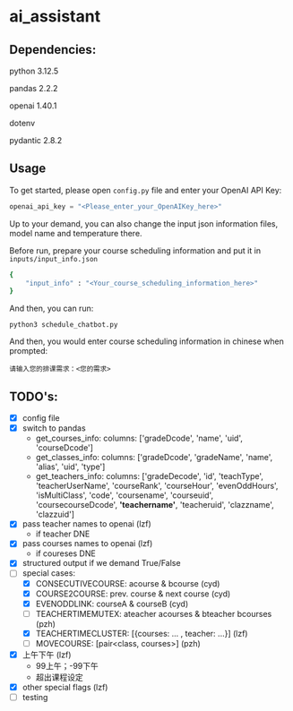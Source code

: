 # ai_assistant

## Dependencies:

python 3.12.5

pandas  2.2.2

openai 1.40.1

dotenv 

pydantic 2.8.2

## Usage

To get started, please open `config.py` file and enter your OpenAI API Key:
```python
openai_api_key = "<Please_enter_your_OpenAIKey_here>"
```
Up to your demand, you can also change the input json information files, model name and temperature there.

Before run, prepare your course scheduling information and put it in `inputs/input_info.json`
```bash
{
    "input_info" : "<Your_course_scheduling_information_here>"
}
```

And then, you can run:
```
python3 schedule_chatbot.py
```

And then, you would enter course scheduling information in chinese when prompted:
```
请输入您的排课需求：<您的需求>

```

## TODO's:
- [x] config file
- [x] switch to pandas
  - get_courses_info: columns: ['gradeDcode', 'name', 'uid', 'courseDcode']
  - get_classes_info: columns: ['gradeDcode', 'gradeName', 'name', 'alias', 'uid', 'type']
  - get_teachers_info: columns: ['gradeDecode', 'id', 'teachType', 'teacherUserName', 'courseRank',
       'courseHour', 'evenOddHours', 'isMultiClass', 'code', 'coursename',
       'courseuid', 'coursecourseDcode', **'teachername'**, 'teacheruid',
       'clazzname', 'clazzuid']
- [x] pass teacher names to openai (lzf)
  - if teacher DNE
- [x] pass courses names to openai (lzf)
  - if coureses DNE
- [x] structured output if we demand True/False
- [ ] special cases:
  - [x] CONSECUTIVECOURSE: acourse & bcourse (cyd)
  - [x] COURSE2COURSE: prev. course & next course (cyd)
  - [x] EVENODDLINK: courseA & courseB (cyd)
  - [ ] TEACHERTIMEMUTEX: ateacher acourses & bteacher bcourses (pzh)
  - [x] TEACHERTIMECLUSTER: [{courses: ... , teacher: ...}] (lzf)
  - [ ] MOVECOURSE: [pair<class, courses>] (pzh)
- [x] 上午下午 (lzf)
  - 99上午；-99下午
  - 超出课程设定
- [x] other special flags (lzf)
- [ ] testing